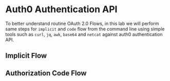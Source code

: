 # Auth0 Authentication API 

To better understand routine OAuth 2.0 Flows, 
in this lab we will perform same steps for `implicit` and `code` flow from the command line 
using simple tools such as `curl`, `jq`, `awk`, `base64` and `netcat` against auth0 authentication API.

## Implicit Flow

## Authorization Code Flow
 
